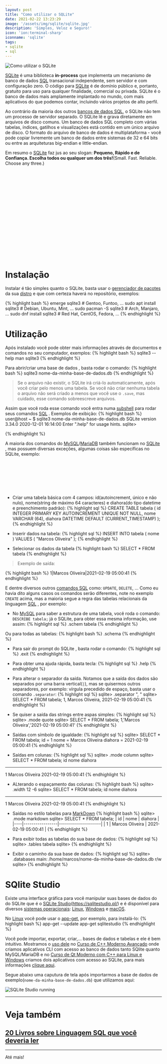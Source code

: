 ```yaml
---
layout: post
title: "Como utilizar o SQLite"
date: 2021-02-22 13:23:29
image: '/assets/img/sqlite/sqlite.jpg'
description: 'Simples, Veloz e Seguro!'
icon: 'ion:terminal-sharp'
iconname: 'sqlite'
tags:
- sqlite
- sql
---
```


![Como utilizar o SQLite](/assets/img/sqlite/sqlite.jpg)

[SQLite](https://www.sqlite.org/) é uma biblioteca **in-process** que implementa um mecanismo de banco de dados [SQL](https://terminalroot.com.br/2019/08/conheca-o-servico-online-para-executar-seus-comandos-sql.html) transacional independente, sem servidor e com configuração zero. O código para [SQLite](https://www.sqlite.org/) é de domínio público e, portanto, gratuito para uso para qualquer finalidade, comercial ou privada. SQLite é o banco de dados mais amplamente implantado no mundo, com mais aplicativos do que podemos contar, incluindo vários projetos de alto perfil.

Ao contrário da maioria dos outros [bancos de dados SQL](https://terminalroot.com.br/2019/08/o-que-e-sgbd.html), o SQLite não tem um processo de servidor separado. O SQLite lê e grava diretamente em arquivos de disco comuns. Um banco de dados SQL completo com várias tabelas, índices, gatilhos e visualizações está contido em um único arquivo de disco. O formato do arquivo de banco de dados é multiplataforma - você pode copiar livremente um banco de dados entre sistemas de 32 e 64 bits ou entre as arquiteturas big-endian e little-endian.

Em resumo o [SQLite](https://www.sqlite.org/) faz jus ao seu slogan: **Pequeno, Rápido e de Confiança. Escolha todos ou qualquer um dos três!**(Small. Fast. Reliable. Choose any three.)

<!-- QUADRADO -->
<script async src="//pagead2.googlesyndication.com/pagead/js/adsbygoogle.js"></script>
<ins class="adsbygoogle"
style="display:inline-block;width:336px;height:280px"
data-ad-client="ca-pub-2838251107855362"
data-ad-slot="5351066970"></ins>
<script>
(adsbygoogle = window.adsbygoogle || []).push({});
</script>

# Instalação
Instalar é tão simples quanto o SQLite, basta usar o [gerenciador de pacotes](https://terminalroot.com.br/2021/02/conan-um-gerenciador-de-pacotes-para-c-cpp.html) da sua [distro](https://terminalroot.com.br/tags#distros) e que com certeza haverá no repositório, exemplos:

{% highlight bash %}
emerge sqlite3 # Gentoo, Funtoo, ...
sudo apt install sqlite3 # Debian, Ubuntu, Mint, ...
sudo pacman -S sqlite3 # Arch, Manjaro, ...
sudo dnf install sqlite3 # Red Hat, CentOS, Fedora, ...
{% endhighlight %}

# Utilização
Após instalado você pode obter mais informações através de documentos e comandos no seu computador, exemplos:
{% highlight bash %}
sqlite3 --help
man sqlite3
{% endhighlight %}

Para abrir/criar uma base de dados , basta rodar o comando:
{% highlight bash %}
sqlite3 nome-da-minha-base-de-dados.db
{% endhighlight %}
> Se o arquivo não existir, o SQLite irá criá-lo automaticamente, após você criar pelo menos uma tabela. Se você não criar nenhuma tabela o arquivo não será criado a menos que você use o `.save`, mas cuidado, esse comando sobreescreve arquivos.

Assim que você roda esse comando você entra numa [subshell](https://terminalroot.com.br/shell/) para rodar seus comandos [SQL](https://terminalroot.com.br/mysql/) . Exemplos de exibição:
{% highlight bash %}
user@host ~ $ sqlite3 nome-da-minha-base-de-dados.db
SQLite version 3.34.0 2020-12-01 16:14:00
Enter ".help" for usage hints.
sqlite> 

{% endhighlight %}

A maioria dos comandos do [MySQL](https://terminalroot.com.br/mysql/)/[MariaDB](https://terminalroot.com.br/2020/10/diferencas-entre-mysql-e-mariadb.html) também funcionam no [SQLite](https://www.sqlite.org/) , mas possuem diversas exceções, algumas coisas são específicas no SQLite, exemplo:

<!-- MINI ANÚNCIO -->
<script async src="//pagead2.googlesyndication.com/pagead/js/adsbygoogle.js"></script>
<!-- Games Root -->
<ins class="adsbygoogle"
style="display:inline-block;width:730px;height:95px"
data-ad-client="ca-pub-2838251107855362"
data-ad-slot="5351066970"></ins>
<script>
(adsbygoogle = window.adsbygoogle || []).push({});
</script>

+ Criar uma tabela básica com 4 campos: id(autoincrement, único e não nulo), nome(string de máximo 64 caracteres) e diahora(do tipo datetime e preenchimento padrão):
{% highlight sql %}
CREATE TABLE tabela ( id INTEGER PRIMARY KEY AUTOINCREMENT UNIQUE NOT NULL, nome VARCHAR (64), diahora DATETIME DEFAULT (CURRENT_TIMESTAMP) );
{% endhighlight %}
+ Inserir dados na tabela:
{% highlight sql %}
INSERT INTO tabela ( nome ) VALUES ( "Marcos Oliveira" );
{% endhighlight %}

+ Selecionar os dados da tabela
{% highlight bash %}
SELECT * FROM tabela
{% endhighlight %}
> Exemplo de saída:

{% highlight bash %}
1|Marcos Oliveira|2021-02-19 05:00:41
{% endhighlight %}

E dentre diversos outros [comandos SQL](https://terminalroot.com.br/2019/10/inner-join-left-join-right-join-mysql.html) como: `UPDATE`, `DELETE`, ... Como eu havia dito alguns casos os comandos serão diferentes, note no exemplo `CREATE` acima, mas a maioria segue a regra das tabelas relacionais da linguagem [SQL](https://terminalroot.com.br/2019/10/linguagem-de-programacao.html) , por exemplo:

+ No [MySQL](https://terminalroot.com.br/mysql/) para saber a estrutura de uma tabela, você roda o comando: `DESCRIBE tabela;` já o SQLite, para obter essa mesma informação, use assim:
{% highlight sql %}
.schem tabela
{% endhighlight %}

Ou para todas as tabelas:
{% highlight bash %}
.schema
{% endhighlight %}

<!-- RETANGULO LARGO 2 -->
<script async src="//pagead2.googlesyndication.com/pagead/js/adsbygoogle.js"></script>
<ins class="adsbygoogle"
style="display:block; text-align:center;"
data-ad-layout="in-article"
data-ad-format="fluid"
data-ad-client="ca-pub-2838251107855362"
data-ad-slot="8549252987"></ins>
<script>
(adsbygoogle = window.adsbygoogle || []).push({});
</script>

+ Para sair do prompt do SQLite , basta rodar o comando:
{% highlight sql %}
.exit
{% endhighlight %}

+ Para obter uma ajuda rápida, basta tecla:
{% highlight sql %}
.help
{% endhighlight %}

+ Para alterar o separador da saída. Notamos que a saída dos dados são separados por uma barra vertical(`|`), mas se quisermos outros separadores, por exemplo: vírgula precedido de espaço, basta usar o comando `.separator`:
{% highlight sql %}
sqlite> .separator ", "
sqlite> SELECT * FROM tabela;
1, Marcos Oliveira, 2021-02-19 05:00:41
{% endhighlight %}

+ Se quiser a saída das strings entre aspas simples:
{% highlight sql %}
sqlite> .mode quote
sqlite> SELECT * FROM tabela;
1,'Marcos Oliveira','2021-02-19 05:00:41'
{% endhighlight %}

+ Saídas com símbolo de igualdade:
{% highlight sql %}
sqlite> SELECT * FROM tabela;
     id = 1
   nome = Marcos Oliveira
diahora = 2021-02-19 05:00:41
{% endhighlight %}

+ Saídas em colunas:
{% highlight sql %}
sqlite> .mode column
sqlite> SELECT * FROM tabela;
id  nome             diahora
--  ---------------  -------------------
1   Marcos Oliveira  2021-02-19 05:00:41
{% endhighlight %}

+ ALterando o espaçamento das colunas:
{% highlight bash %}
sqlite> .width 12 -6
sqlite> SELECT * FROM tabela;
id                       nome  diahora            
------------  ---------------  -------------------
1             Marcos Oliveira  2021-02-19 05:00:41
{% endhighlight %}

+ Saídas no estilo tabelas para [MarkDown](https://terminalroot.com.br/2016/12/markdown.html)
{% highlight bash %}
sqlite> .mode markdown
sqlite> SELECT * FROM tabela;
| id |      nome       |       diahora       |
|----|-----------------|---------------------|
| 1  | Marcos Oliveira | 2021-02-19 05:00:41 |
{% endhighlight %}

+ Para exibir todas as tabelas do sua base de dados:
{% highlight sql %}
sqlite> .tables
tabela
sqlite> 
{% endhighlight %}

+ Exibir o caminho da sua base de dados:
{% highlight sql %}
sqlite> .databases
main: /home/marcos/nome-da-minha-base-de-dados.db r/w
sqlite>
{% endhighlight %}

<!-- RETANGULO LARGO -->
<script async src="https://pagead2.googlesyndication.com/pagead/js/adsbygoogle.js"></script>
<!-- Informat -->
<ins class="adsbygoogle"
style="display:block"
data-ad-client="ca-pub-2838251107855362"
data-ad-slot="2327980059"
data-ad-format="auto"
data-full-width-responsive="true"></ins>
<script>
(adsbygoogle = window.adsbygoogle || []).push({});
</script>

# SQlite Studio
Existe uma interface gráfica para você manipular suas bases de dados do do SQLite que é o [SQLite Studio](https://sqlitestudio.pl/)(<https://sqlitestudio.pl/>) e é disponível para diversos [sistemas operacionais](https://github.com/pawelsalawa/sqlitestudio/releases): [Linux](https://terminalroot.com.br/linux/), [Windows](https://terminalroot.com.br/tags#windows) e [macOS](https://terminalroot.com.br/tags#macos).

No [Linux](https://terminalroot.com.br/tags#linux) você pode usar o [app-get](https://terminalroot.com.br/2020/05/conheca-o-app-get-um-gerenciador-de-appimages-via-linha-de-comando.html), por exemplo, para instalá-lo:
{% highlight bash %}
app-get --update
app-get sqlitestudio
{% endhighlight %}

Você pode importar, exportar, criar,... bases de dados e tabelas e ele é bem intuitivo. Mostramos o [uso dele](https://www.sqlite.org/cli.html) no [Curso de C++ Moderno Avançado](https://terminalroot.com.br/cpp/) onde criamos aplicativos CLI com acesso ao banco de dados tanto SQlite quanto MySQL/MariaDB  e no [Curso de Qt Moderno com C++ para Linux e Windows](https://terminalroot.com.br/cpp/) criamos dois aplicativos com acesso ao SQLite, para mais informações [clique aqui](https://terminalroot.com.br/cpp/).

Segue abaixo uma caputura de tela após importarmos a base de dados de exemplo(`nome-da-minha-base-de-dados.db`) que utilizamos aqui:

![SQLite Studio running](/assets/img/sqlite/sqlitestudio-terminalroot.jpg)

---

# Veja também 
## [20 Livros sobre Linguagem SQL que você deveria ler](https://terminalroot.com.br/2023/05/20-livros-sobre-linguagem-sql-que-voce-deveria-ler.html)

---

Até mais!


